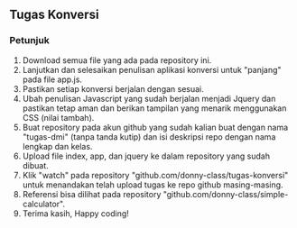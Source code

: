 ## Tugas Konversi

### Petunjuk
   1. Download semua file yang ada pada repository ini.
   2. Lanjutkan dan selesaikan penulisan aplikasi konversi untuk "panjang" pada file app.js.
   3. Pastikan setiap konversi berjalan dengan sesuai.
   4. Ubah penulisan Javascript yang sudah berjalan menjadi Jquery dan pastikan tetap aman dan berikan tampilan yang menarik menggunakan CSS (nilai tambah).
   5. Buat repository pada akun github yang sudah kalian buat dengan nama "tugas-dmi" (tanpa tanda kutip) dan isi deskripsi repo dengan nama lengkap dan kelas.
   6. Upload file index, app, dan jquery ke dalam repository yang sudah dibuat.
   7. Klik "watch" pada repository "github.com/donny-class/tugas-konversi" untuk menandakan telah upload tugas ke repo github masing-masing.
   8. Referensi bisa dilihat pada repository "github.com/donny-class/simple-calculator".
   9. Terima kasih, Happy coding!
